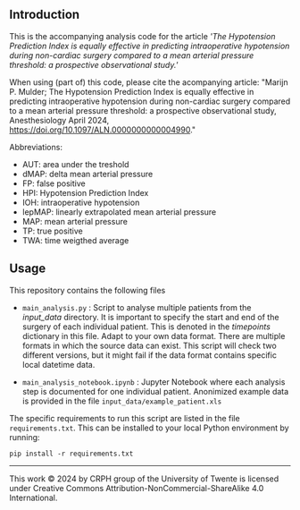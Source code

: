 ## Introduction
This is the accompanying analysis code for the article *'The Hypotension Prediction Index is equally effective in predicting intraoperative hypotension during non-cardiac surgery compared to a mean arterial pressure threshold: a prospective observational study.'*

When using (part of) this code, please cite the acompanying article: "Marijn P. Mulder; The Hypotension Prediction Index is equally effective in predicting intraoperative hypotension during non-cardiac surgery compared to a mean arterial pressure threshold: a prospective observational study, Anesthesiology April 2024, https://doi.org/10.1097/ALN.0000000000004990."

Abbreviations:
- AUT:      area under the treshold
- dMAP:     delta mean arterial pressure
- FP:       false positive
- HPI:      Hypotension Prediction Index
- IOH:      intraoperative hypotension
- lepMAP:   linearly extrapolated mean arterial pressure
- MAP:      mean arterial pressure 
- TP:       true positive
- TWA:      time weigthed average

## Usage
This repository contains the following files
- `main_analysis.py` : Script to analyse multiple patients from the *input_data* directory. It is important to specify the start and end of the surgery of each individual patient. This is denoted in the *timepoints* dictionary in this file. Adapt to your own data format. There are multiple formats in which the source data can exist. This script will check two different versions, but it might fail if the data format contains specific local datetime data.

- `main_analysis_notebook.ipynb` : Jupyter Notebook where each analysis step is documented for one individual patient. Anonimized example data is provided in the file `input_data/example_patient.xls`


The specific requirements to run this script are listed in the file `requirements.txt`. This can be installed to your local Python environment by running:
```
pip install -r requirements.txt
```

---
This work © 2024 by CRPH group of the University of Twente is licensed under Creative Commons Attribution-NonCommercial-ShareAlike 4.0 International.
